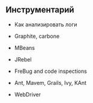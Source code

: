 Инструментарий
---

* Как анализировать логи
* Graphite, carbone
* MBeans

* JRebel
* FreBug and code inspections
* Ant, Mavem, Grails, Ivy, KAnt
* WebDriver
